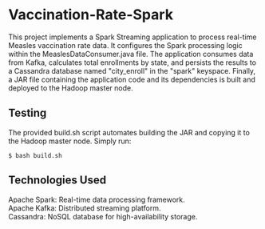# Vaccination-Rate-Spark
This project implements a Spark Streaming application to process real-time Measles vaccination rate data. It configures the Spark processing logic within the MeaslesDataConsumer.java file. The application consumes data from Kafka, calculates total enrollments by state, and persists the results to a Cassandra database named "city_enroll" in the "spark" keyspace. Finally, a JAR file containing the application code and its dependencies is built and deployed to the Hadoop master node.

## Testing
The provided build.sh script automates building the JAR and copying it to the Hadoop master node. Simply run:

```
$ bash build.sh
```


## Technologies Used
Apache Spark: Real-time data processing framework.<br/>
Apache Kafka: Distributed streaming platform.<br/>
Cassandra: NoSQL database for high-availability storage.<br/>
